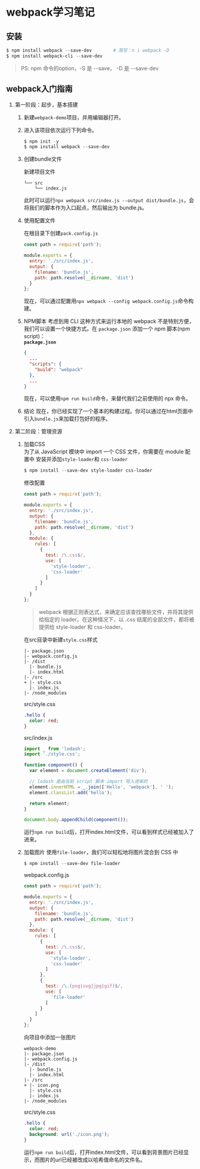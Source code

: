 # webpack学习笔记

## 安装
```powershell
$ npm install webpack --save-dev        # 简写：n i webpack -D
$ npm install webpack-cli --save-dev
```
> PS: npm 命令的option，-S 是 --save， -D 是 --save-dev

## webpack入门指南
1. 第一阶段：起步，基本搭建
   1. 新建`webpack-demo`项目，并用编辑器打开。
   
   2. 进入该项目依次运行下列命令。
      ```powershell
      $ npm init -y
      $ npm install webpack --save-dev
      ```
   3. 创建bundle文件
   
      新建项目文件
      ```
      └── src
          └── index.js
      ```
      此时可以运行`npx webpack src/index.js --output dist/bundle.js`，会将我们的脚本作为入口起点，然后输出为 bundle.js。
   
   4. 使用配置文件
   
      在根目录下创建`pack.config.js`
      ```javascript
      const path = require('path');
      
      module.exports = {
        entry: './src/index.js',
        output: {
          filename: 'bundle.js',
          path: path.resolve(__dirname, 'dist')
        }
      };
      ```
      现在，可以通过配置用`npx webpack --config webpack.config.js`命令构建。
   
   5. NPM脚本
      考虑到用 CLI 这种方式来运行本地的 webpack 不是特别方便，我们可以设置一个快捷方式。在 `package.json` 添加一个 npm 脚本(npm script)：  
      **`package.json`**
      ```json
      {
        ...
        "scripts": {
          "build": "webpack"
        },
        ...
      }
      ```
      现在，可以使用`npm run build`命令，来替代我们之前使用的 npx 命令。
   
   6. 结论
      现在，你已经实现了一个基本的构建过程。你可以通过在html页面中引入`bundle.js`来加载打包好的程序。
   
2. 第二阶段：管理资源
   1. 加载CSS  
      为了从 JavaScript 模块中 import 一个 CSS 文件，你需要在 module 配置中 安装并添加`style-loader`和 `css-loader`
   
       ```powershell
       $ npm install --save-dev style-loader css-loader
       ```
       修改配置
       ```javascript
       const path = require('path');
       
       module.exports = {
         entry: './src/index.js',
         output: {
           filename: 'bundle.js',
           path: path.resolve(__dirname, 'dist')
         },
         module: {
           rules: [
             {
               test: /\.css$/,
               use: [
                 'style-loader',
                 'css-loader'
               ]
             }
           ]
         }
       };
       ```
       > webpack 根据正则表达式，来确定应该查找哪些文件，并将其提供给指定的 loader。在这种情况下，以 .css 结尾的全部文件，都将被提供给 style-loader 和 css-loader。
       
       在src目录中新建`style.css`样式
       ```
       |- package.json
       |- webpack.config.js
       |- /dist
         |- bundle.js
         |- index.html
       |- /src
       + |- style.css
         |- index.js
       |- /node_modules
       ```
       
       src/style.css
       ```css
       .hello {
         color: red;
       }
       ```
       
       src/index.js
       ```javascript
       import _ from 'lodash';
       import './style.css';

       function component() {
         var element = document.createElement('div');

         // lodash 是由当前 script 脚本 import 导入进来的
         element.innerHTML = _.join(['Hello', 'webpack'], ' ');
         element.classList.add('hello');

         return element;
       }

       document.body.appendChild(component());
       ```
       
       运行`npm run build`后，打开index.html文件，可以看到样式已经被加入了进来。
   
   2. 加载图片
      使用`file-loader`，我们可以轻松地将图片混合到 CSS 中
      ```powershell
      $ npm install --save-dev file-loader
      ```
      
      webpack.config.js
      ```javascript
      const path = require('path');
      
      module.exports = {
        entry: './src/index.js',
        output: {
          filename: 'bundle.js',
          path: path.resolve(__dirname, 'dist')
        },
        module: {
          rules: [
            {
              test: /\.css$/,
              use: [
                'style-loader',
                'css-loader'
              ]
            },
            {
              test: /\.(png|svg|jpg|gif)$/,
              use: [
                'file-loader'
              ]
            }
          ]
        }
      };
      ```
      
      向项目中添加一张图片
      ```
      webpack-demo
      |- package.json
      |- webpack.config.js
      |- /dist
        |- bundle.js
        |- index.html
      |- /src
      + |- icon.png
        |- style.css
        |- index.js
      |- /node_modules
      ```
      
      src/style.css
      ```css
      .hello {
        color: red;
        background: url('./icon.png');
      }
      ```
      运行`npm run build`后，打开index.html文件，可以看到背景图片已经显示，而图片的url已经被改成以哈希值命名的文件名。
      